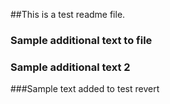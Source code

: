 ##This is a test readme file.
 ### Sample additional text to file

 ### Sample additional text 2
###Sample text added to test revert

